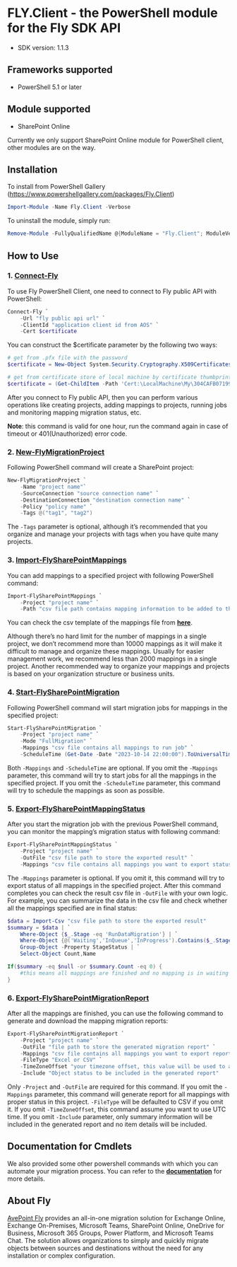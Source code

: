 # FLY.Client - the PowerShell module for the Fly SDK API

- SDK version: 1.1.3

<a name="frameworks-supported"></a>
## Frameworks supported
- PowerShell 5.1 or later

<a name="module-supported"></a>
## Module supported
- SharePoint Online

Currently we only support SharePoint Online module for PowerShell client, other modules are on the way.

<a name="installation"></a>
## Installation

To install from PowerShell Gallery (https://www.powershellgallery.com/packages/Fly.Client)
```powershell
Import-Module -Name Fly.Client -Verbose
```

To uninstall the module, simply run:
```powershell
Remove-Module -FullyQualifiedName @{ModuleName = "Fly.Client"; ModuleVersion = "1.1.3"}
```

<a name="how-to-use"></a>
## How to Use
### 1. [**Connect-Fly**](docs/FlyConnectApi.md#connect-fly)
To use Fly PowerShell Client, one need to connect to Fly public API with PowerShell:
```powershell
Connect-Fly `
    -Url "fly public api url" `
    -ClientId "application client id from AOS" `
    -Cert $certificate
```
You can construct the $certificate parameter by the following two ways:
```powershell
# get from .pfx file with the password
$certificate = New-Object System.Security.Cryptography.X509Certificates.X509Certificate2 "path_to_pfx_file", "password"

# get from certificate store of local machine by certificate thumbprint, you need install the certificate to local machine in advance and replace the certificate thumbprint to yours
$certificate = (Get-ChildItem -Path 'Cert:\LocalMachine\My\304CAFB0719971D7F180DE983F649DFAC85D47D3' -Recurse)[0]
```
After you connect to Fly public API, then you can perform various operations like creating projects, adding mappings to projects, running jobs and monitoring mapping migration status, etc.

**Note**: this command is valid for one hour, run the command again in case of timeout or 401(Unauthorized) error code.

### 2. [**New-FlyMigrationProject**](docs/FlyProjectApi.md#new-flymigrationproject)
Following PowerShell command will create a SharePoint project:
```powershell
New-FlyMigrationProject `
    -Name "project name"`
    -SourceConnection "source connection name" `
    -DestinationConnection "destination connection name" `
    -Policy "policy name" `
    -Tags @("tag1", "tag2")
```
The ```-Tags``` parameter is optional, although it’s recommended that you organize and manage your projects with tags when you have quite many projects.

### 3. [**Import-FlySharePointMappings**](docs/FlySharePointApi.md#import-flysharepointmappings)
You can add mappings to a specified project with following PowerShell command:
```powershell
Import-FlySharePointMappings `
    -Project "project name" `
    -Path "csv file path contains mapping information to be added to the project"
```
You can check the csv template of the mappings file from [**here**](templates/Fly_SharePoint_Online_Import_Mapping_Template.csv).

Although there’s no hard limit for the number of mappings in a single project, we don’t recommend more than 10000 mappings as it will make it difficult to manage and organize these mappings.
Usually for easier management work, we recommend less than 2000 mappings in a single project. Another recommended way to organize your mappings and projects is based on your organization structure or business units.

### 4. [**Start-FlySharePointMigration**](docs/FlySharePointApi.md#start-flysharepointmigration)
Following PowerShell command will start migration jobs for mappings in the specified project:
```powershell
Start-FlySharePointMigration `
    -Project "project name" `
    -Mode "FullMigration" `
    -Mappings "csv file contains all mappings to run job" `
    -ScheduleTime (Get-Date -Date "2023-10-14 22:00:00").ToUniversalTime()
```
Both ```-Mappings``` and ```-ScheduleTime``` are optional. If you omit the ```-Mappings``` parameter, this command will try to start jobs for all the mappings in the specified project. If you omit the ```-ScheduleTime``` parameter, this command will try to schedule the mappings as soon as possible.

### 5. [**Export-FlySharePointMappingStatus**](docs/FlySharePointApi.md#export-flysharepointmappingstatus)
After you start the migration job with the previous PowerShell command, you can monitor the mapping’s migration status with following command:
```powershell
Export-FlySharePointMappingStatus `
    -Project "project name" `
    -OutFile "csv file path to store the exported result" `
    -Mappings "csv file contains all mappings you want to export status"
```
The ```-Mappings``` parameter is optional. If you omit it, this command will try to export status of all mappings in the specified project.  After this command completes you can check the result csv file in ```-OutFile``` with your own logic. 
For example, you can summarize the data in the csv file and check whether all the mappings specified are in final status:
```powershell
$data = Import-Csv "csv file path to store the exported result"
$summary = $data | `
    Where-Object {$_.Stage -eq 'RunDataMigration'} | `
    Where-Object {@('Waiting','InQueue','InProgress').Contains($_.StageStatus)} | `
    Group-Object -Property StageStatus | `
    Select-Object Count,Name

If($summary -eq $null -or $summary.Count -eq 0) {
    #this means all mappings are finished and no mapping is in waiting or running status
}
```

### 6. [**Export-FlySharePointMigrationReport**](docs/FlySharePointApi.md#export-flysharepointmigrationreport)
After all the mappings are finished, you can use the following command to generate and download the mapping migration reports:
```powershell
Export-FlySharePointMigrationReport `
    -Project "project name" `
    -OutFile "file path to store the generated migration report" `
    -Mappings "csv file contains all mappings you want to export report of" `
    -FileType "Excel or CSV" `
    -TimeZoneOffset "your timezone offset, this value will be used to adjust time values in the report" `
    -Include "Object status to be included in the generated report"
```
Only ```-Project``` and ```-OutFile``` are required for this command.
If you omit the ```-Mappings``` parameter, this command will generate report for all mappings with proper status in this project.
```-FileType``` will be defaulted to CSV if you omit it.
If you omit ```-TimeZoneOffset```, this command assume you want to use UTC time.
If you omit ```-Include``` parameter, only summary information will be included in the generated report and no item details will be included.

## Documentation for Cmdlets

We also provided some other powershell commands with which you can automate your migration process. You can refer to the [**documentation**](docs/FlyApi.md) for more details.

## About Fly 

[AvePoint Fly](https://www.avepointonlineservices.com) provides an all-in-one migration solution for Exchange Online, Exchange On-Premises, Microsoft Teams, SharePoint Online, OneDrive for Business, Microsoft 365 Groups, Power Platform, and Microsoft Teams Chat. The solution allows organizations to simply and quickly migrate objects between sources and destinations without the need for any installation or complex configuration. 
